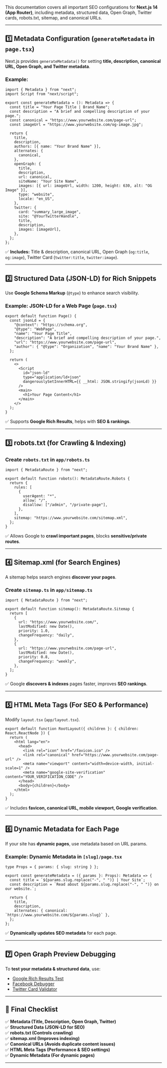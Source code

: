 
This documentation covers all important SEO configurations for **Next.js 14 (App Router)**, including metadata, structured data, Open Graph, Twitter cards, robots.txt, sitemap, and canonical URLs.

----------

## 1️⃣ Metadata Configuration (`generateMetadata` in `page.tsx`)

Next.js provides `generateMetadata()` for setting **title, description, canonical URL, Open Graph, and Twitter metadata**.

### **Example:**

```tsx
import { Metadata } from "next";
import Script from "next/script";

export const generateMetadata = (): Metadata => {
  const title = "Your Page Title | Brand Name";
  const description = "A brief and compelling description of your page.";
  const canonical = "https://www.yourwebsite.com/page-url";
  const imageUrl = "https://www.yourwebsite.com/og-image.jpg";

  return {
    title,
    description,
    authors: [{ name: "Your Brand Name" }],
    alternates: {
      canonical,
    },
    openGraph: {
      title,
      description,
      url: canonical,
      siteName: "Your Site Name",
      images: [{ url: imageUrl, width: 1200, height: 630, alt: "OG Image" }],
      type: "website",
      locale: "en_US",
    },
    twitter: {
      card: "summary_large_image",
      site: "@YourTwitterHandle",
      title,
      description,
      images: [imageUrl],
    },
  };
};

```

✅ **Includes:** Title & description, canonical URL, Open Graph (`og:title`, `og:image`), Twitter Card (`twitter:title`, `twitter:image`).

----------

## **2️⃣ Structured Data (JSON-LD) for Rich Snippets**

Use **Google Schema Markup** (`@type`) to enhance search visibility.

### **Example: JSON-LD for a Web Page (`page.tsx`)**

```tsx
export default function Page() {
  const jsonLd = {
    "@context": "https://schema.org",
    "@type": "WebPage",
    "name": "Your Page Title",
    "description": "A brief and compelling description of your page.",
    "url": "https://www.yourwebsite.com/page-url",
    "author": { "@type": "Organization", "name": "Your Brand Name" },
  };

  return (
    <>
      <Script
        id="json-ld"
        type="application/ld+json"
        dangerouslySetInnerHTML={{ __html: JSON.stringify(jsonLd) }}
      />
      <main>
        <h1>Your Page Content</h1>
      </main>
    </>
  );
}

```

✅ Supports **Google Rich Results**, helps with **SEO & rankings**.

----------

## **3️⃣ robots.txt (for Crawling & Indexing)**

### **Create `robots.txt` in `app/robots.ts`**

```tsx
import { MetadataRoute } from "next";

export default function robots(): MetadataRoute.Robots {
  return {
    rules: [
      {
        userAgent: "*",
        allow: "/",
        disallow: ["/admin", "/private-page"],
      },
    ],
    sitemap: "https://www.yourwebsite.com/sitemap.xml",
  };
}

```

✅ Allows Google to **crawl important pages**, blocks **sensitive/private routes**.

----------

## **4️⃣ Sitemap.xml (for Search Engines)**

A sitemap helps search engines **discover your pages**.

### **Create `sitemap.ts` in `app/sitemap.ts`**

```tsx
import { MetadataRoute } from "next";

export default function sitemap(): MetadataRoute.Sitemap {
  return [
    {
      url: "https://www.yourwebsite.com/",
      lastModified: new Date(),
      priority: 1.0,
      changeFrequency: "daily",
    },
    {
      url: "https://www.yourwebsite.com/page-url",
      lastModified: new Date(),
      priority: 0.8,
      changeFrequency: "weekly",
    },
  ];
}

```

✅ Google **discovers & indexes** pages faster, improves **SEO rankings**.

----------

## **5️⃣ HTML Meta Tags (For SEO & Performance)**

Modify `layout.tsx` (`app/layout.tsx`).

```tsx
export default function RootLayout({ children }: { children: React.ReactNode }) {
  return (
    <html lang="en">
      <head>
        <link rel="icon" href="/favicon.ico" />
        <link rel="canonical" href="https://www.yourwebsite.com/page-url" />
        <meta name="viewport" content="width=device-width, initial-scale=1" />
        <meta name="google-site-verification" content="YOUR_VERIFICATION_CODE" />
      </head>
      <body>{children}</body>
    </html>
  );
}

```

✅ Includes **favicon, canonical URL, mobile viewport, Google verification**.

----------

## **6️⃣ Dynamic Metadata for Each Page**

If your site has **dynamic pages**, use metadata based on URL params.

### **Example: Dynamic Metadata in `[slug]/page.tsx`**

```tsx
type Props = { params: { slug: string } };

export const generateMetadata = ({ params }: Props): Metadata => {
  const title = `${params.slug.replace("-", " ")} | Your Site`;
  const description = `Read about ${params.slug.replace("-", " ")} on our website.`;

  return {
    title,
    description,
    alternates: { canonical: `https://www.yourwebsite.com/${params.slug}` },
  };
};

```

✅ **Dynamically updates SEO metadata** for each page.

----------

## **7️⃣ Open Graph Preview Debugging**

To **test your metadata & structured data**, use:

-   [Google Rich Results Test](https://search.google.com/test/rich-results)
-   [Facebook Debugger](https://developers.facebook.com/tools/debug/)
-   [Twitter Card Validator](https://cards-dev.twitter.com/validator)

----------

## **🎯 Final Checklist**

✅ **Metadata (Title, Description, Open Graph, Twitter)**  
✅ **Structured Data (JSON-LD for SEO)**  
✅ **robots.txt (Controls crawling)**  
✅ **sitemap.xml (Improves indexing)**  
✅ **Canonical URLs (Avoids duplicate content issues)**  
✅ **HTML Meta Tags (Performance & SEO settings)**  
✅ **Dynamic Metadata (For dynamic pages)**

----------
